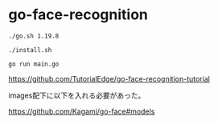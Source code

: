 # go-face-recognition

```shell
./go.sh 1.19.8
```

```shell
./install.sh

go run main.go
```

https://github.com/TutorialEdge/go-face-recognition-tutorial

images配下に以下を入れる必要があった。

https://github.com/Kagami/go-face#models

